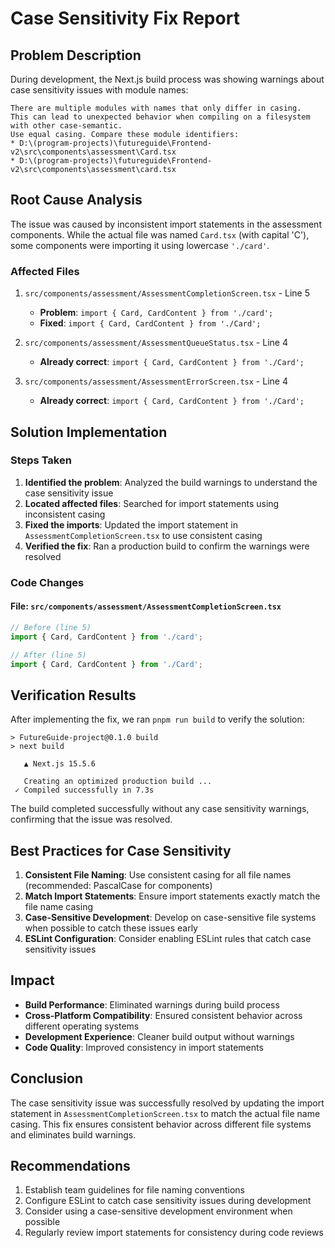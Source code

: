 # Case Sensitivity Fix Report

## Problem Description

During development, the Next.js build process was showing warnings about case sensitivity issues with module names:

```
There are multiple modules with names that only differ in casing.
This can lead to unexpected behavior when compiling on a filesystem with other case-semantic.
Use equal casing. Compare these module identifiers:
* D:\(program-projects)\futureguide\Frontend-v2\src\components\assessment\Card.tsx
* D:\(program-projects)\futureguide\Frontend-v2\src\components\assessment\card.tsx
```

## Root Cause Analysis

The issue was caused by inconsistent import statements in the assessment components. While the actual file was named `Card.tsx` (with capital 'C'), some components were importing it using lowercase `'./card'`.

### Affected Files

1. `src/components/assessment/AssessmentCompletionScreen.tsx` - Line 5
   - **Problem**: `import { Card, CardContent } from './card';`
   - **Fixed**: `import { Card, CardContent } from './Card';`

2. `src/components/assessment/AssessmentQueueStatus.tsx` - Line 4
   - **Already correct**: `import { Card, CardContent } from './Card';`

3. `src/components/assessment/AssessmentErrorScreen.tsx` - Line 4
   - **Already correct**: `import { Card, CardContent } from './Card';`

## Solution Implementation

### Steps Taken

1. **Identified the problem**: Analyzed the build warnings to understand the case sensitivity issue
2. **Located affected files**: Searched for import statements using inconsistent casing
3. **Fixed the imports**: Updated the import statement in `AssessmentCompletionScreen.tsx` to use consistent casing
4. **Verified the fix**: Ran a production build to confirm the warnings were resolved

### Code Changes

#### File: `src/components/assessment/AssessmentCompletionScreen.tsx`

```typescript
// Before (line 5)
import { Card, CardContent } from './card';

// After (line 5)
import { Card, CardContent } from './Card';
```

## Verification Results

After implementing the fix, we ran `pnpm run build` to verify the solution:

```
> FutureGuide-project@0.1.0 build
> next build

   ▲ Next.js 15.5.6

   Creating an optimized production build ...
 ✓ Compiled successfully in 7.3s
```

The build completed successfully without any case sensitivity warnings, confirming that the issue was resolved.

## Best Practices for Case Sensitivity

1. **Consistent File Naming**: Use consistent casing for all file names (recommended: PascalCase for components)
2. **Match Import Statements**: Ensure import statements exactly match the file name casing
3. **Case-Sensitive Development**: Develop on case-sensitive file systems when possible to catch these issues early
4. **ESLint Configuration**: Consider enabling ESLint rules that catch case sensitivity issues

## Impact

- **Build Performance**: Eliminated warnings during build process
- **Cross-Platform Compatibility**: Ensured consistent behavior across different operating systems
- **Development Experience**: Cleaner build output without warnings
- **Code Quality**: Improved consistency in import statements

## Conclusion

The case sensitivity issue was successfully resolved by updating the import statement in `AssessmentCompletionScreen.tsx` to match the actual file name casing. This fix ensures consistent behavior across different file systems and eliminates build warnings.

## Recommendations

1. Establish team guidelines for file naming conventions
2. Configure ESLint to catch case sensitivity issues during development
3. Consider using a case-sensitive development environment when possible
4. Regularly review import statements for consistency during code reviews